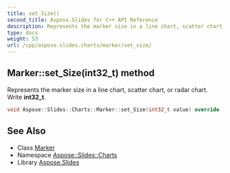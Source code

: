 ```yaml
---
title: set_Size()
second_title: Aspose.Slides for C++ API Reference
description: Represents the marker size in a line chart, scatter chart, or radar chart. Write int32_t.
type: docs
weight: 53
url: /cpp/aspose.slides.charts/marker/set_size/
---
```

## Marker::set_Size(int32_t) method


Represents the marker size in a line chart, scatter chart, or radar chart. Write **int32_t**.

```cpp
void Aspose::Slides::Charts::Marker::set_Size(int32_t value) override
```

## See Also

* Class [Marker](./)
* Namespace [Aspose::Slides::Charts](../)
* Library [Aspose.Slides](../../)